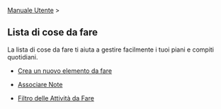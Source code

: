 [Manuale Utente](/dragonnest/drawnote/manual/it) >

Lista di cose da fare
---

La lista di cose da fare ti aiuta a gestire facilmente i tuoi piani e compiti quotidiani.
- [Crea un nuovo elemento da fare](create_a_new_to_do.md)

- [Associare Note](associated_notes.md)

- [Filtro delle Attività da Fare](to_do_filter.md)